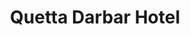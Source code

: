 ---
title: "Quetta Darbar Hotel"
url: /karachi/quetta-darbar-hotel-r4j4-j5q-allah-wala-town-rd-allah-wala-town-sector-31-a-korangi/
shop: coffee
---